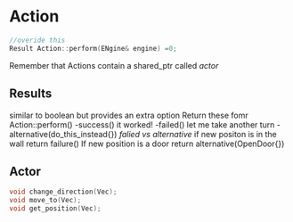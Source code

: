# Action
```C++
//overide this
Result Action::perform(ENgine& engine) =0;
```
Remember that Actions contain a shared_ptr<Actor> called *actor*

## Results
similar to boolean but provides an extra option
Return these fomr Action::perform()
-success() it worked!
-failed() let me take another turn
-alternative(do_this_instead{})
*falied vs alternative*
if new positon is in the wall
    return failure()
If new position is a door
    return alternative(OpenDoor{})

## Actor
```C++
void change_direction(Vec);
void move_to(Vec);
void get_position(Vec);
```